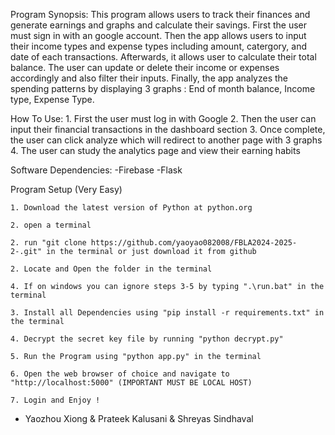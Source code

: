 Program Synopsis:
    This program allows users to track their finances and generate earnings and graphs and calculate their savings. First the user must sign in with an google account.
    Then the app allows users to input their income types and expense types including amount, catergory, and date of each transactions. Afterwards, 
    it allows user to calculate their total balance. The user can update or delete their income or expenses accordingly and also filter their inputs.
    Finally, the app analyzes the spending patterns by displaying 3 graphs : 
    End of month balance, 
    Income type, 
    Expense Type.
    

How To Use:
    1. First the user must log in with Google
    2. Then the user can input their financial transactions in the dashboard section
    3. Once complete, the user can click analyze which will redirect to another page with 3 graphs
    4. The user can study the analytics page and view their earning habits

Software Dependencies:
    -Firebase
    -Flask


Program Setup (Very Easy)

    1. Download the latest version of Python at python.org

    2. open a terminal 

    2. run "git clone https://github.com/yaoyao082008/FBLA2024-2025-2-.git" in the terminal or just download it from github

    2. Locate and Open the folder in the terminal

    4. If on windows you can ignore steps 3-5 by typing ".\run.bat" in the terminal

    3. Install all Dependencies using "pip install -r requirements.txt" in the terminal

    4. Decrypt the secret key file by running "python decrypt.py"

    5. Run the Program using "python app.py" in the terminal

    6. Open the web browser of choice and navigate to "http://localhost:5000" (IMPORTANT MUST BE LOCAL HOST)

    7. Login and Enjoy !

 - Yaozhou Xiong  & Prateek Kalusani & Shreyas Sindhaval